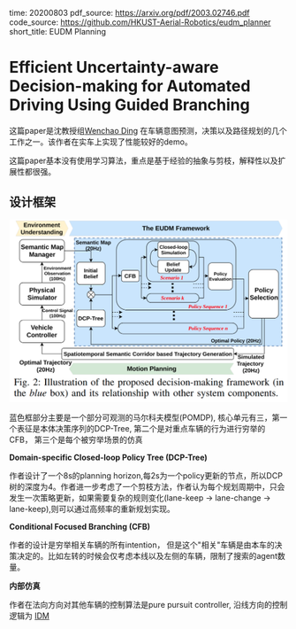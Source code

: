 time: 20200803
pdf_source: https://arxiv.org/pdf/2003.02746.pdf
code_source: https://github.com/HKUST-Aerial-Robotics/eudm_planner
short_title: EUDM Planning

# Efficient Uncertainty-aware Decision-making for Automated Driving Using Guided Branching

这篇paper是沈教授组[Wenchao Ding](https://wenchaoding.github.io/) 在车辆意图预测，决策以及路径规划的几个工作之一。该作者在实车上实现了性能较好的demo。

这篇paper基本没有使用学习算法，重点是基于经验的抽象与剪枝，解释性以及扩展性都很强。

## 设计框架

![image](res/EUDM_arch.png)

蓝色框部分主要是一个部分可观测的马尔科夫模型(POMDP), 核心单元有三，第一个表征是本体决策序列的DCP-Tree, 第二个是对重点车辆的行为进行穷举的CFB， 第三个是每个被穷举场景的仿真

**Domain-specific Closed-loop Policy Tree (DCP-Tree)**

作者设计了一个8s的planning horizon,每2s为一个policy更新的节点，所以DCP树的深度为4。作者进一步考虑了一个剪枝方法，作者认为每个规划周期中，只会发生一次策略更新，如果需要复杂的规则变化(lane-keep -> lane-change -> lane-keep),则可以通过高频率的重新规划实现。

**Conditional Focused Branching (CFB)**

作者的设计是穷举相关车辆的所有intention， 但是这个"相关"车辆是由本车的决策决定的。比如左转的时候会仅考虑本线以及左侧的车辆，限制了搜索的agent数量。

**内部仿真**

作者在法向方向对其他车辆的控制算法是pure pursuit controller, 沿线方向的控制逻辑为 [IDM](https://www.wikiwand.com/en/Intelligent_driver_model)


